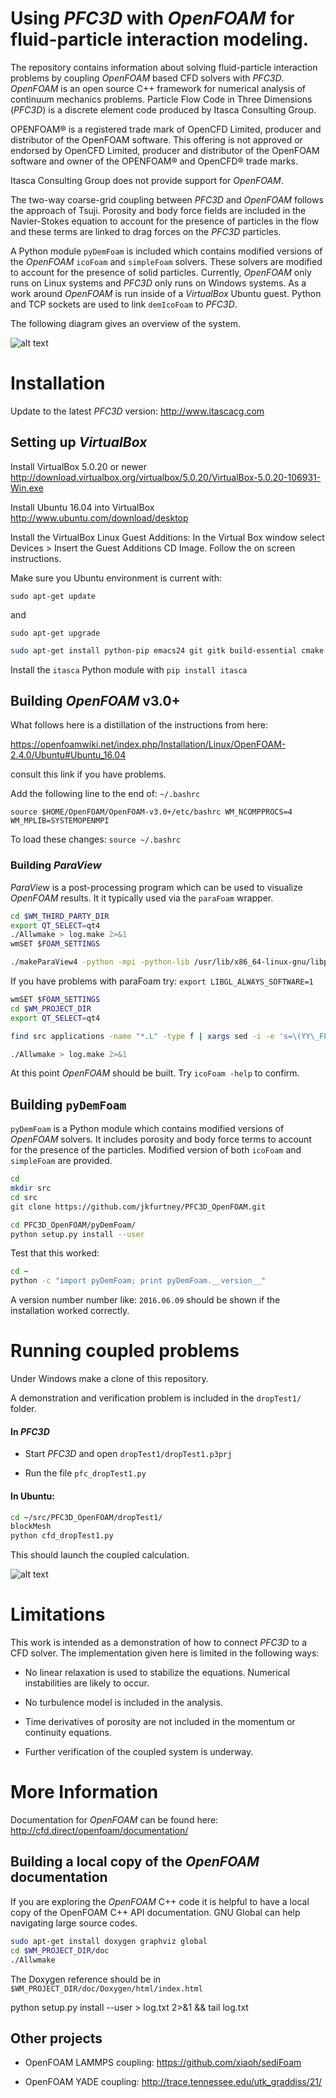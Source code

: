 # Using *PFC3D* with *OpenFOAM* for fluid-particle interaction modeling.

The repository contains information about solving fluid-particle
interaction problems by coupling *OpenFOAM* based CFD solvers with
*PFC3D*. *OpenFOAM* is an open source C++ framework for numerical analysis
of continuum mechanics problems. Particle Flow Code in Three
Dimensions (*PFC3D*) is a discrete element code produced by Itasca
Consulting Group.

OPENFOAM® is a registered trade mark of OpenCFD Limited, producer and
distributor of the OpenFOAM software. This offering is not approved or
endorsed by OpenCFD Limited, producer and distributor of the OpenFOAM
software and owner of the OPENFOAM® and OpenCFD® trade marks.

Itasca Consulting Group does not provide support for *OpenFOAM*.

The two-way coarse-grid coupling between *PFC3D* and *OpenFOAM* follows
the approach of Tsuji. Porosity and body force fields are included in
the Navier-Stokes equation to account for the presence of particles in
the flow and these terms are linked to drag forces on the *PFC3D* particles.

A Python module `pyDemFoam` is included which contains modified
versions of the *OpenFOAM* `icoFoam` and `simpleFoam` solvers. These
solvers are modified to account for the presence of solid particles.
Currently, *OpenFOAM* only runs on Linux systems and *PFC3D* only runs
on Windows systems. As a work around *OpenFOAM* is run inside of a
*VirtualBox* Ubuntu guest. Python and TCP sockets are used to link
`demIcoFoam` to *PFC3D*.

The following diagram gives an overview of the system.

![alt text](diagram.png "system schematic")


# Installation

Update to the latest *PFC3D* version: http://www.itascacg.com

## Setting up *VirtualBox*

Install VirtualBox 5.0.20 or newer http://download.virtualbox.org/virtualbox/5.0.20/VirtualBox-5.0.20-106931-Win.exe

Install Ubuntu 16.04 into VirtualBox http://www.ubuntu.com/download/desktop

Install the VirtualBox Linux Guest Additions: In the Virtual Box
window select Devices > Insert the Guest Additions CD Image. Follow
the on screen instructions.

Make sure you Ubuntu environment is current with:

`sudo apt-get update`

and

`sudo apt-get upgrade`


```bash
sudo apt-get install python-pip emacs24 git gitk build-essential cmake flex bison zlib1g-dev qt4-dev-tools libqt4-dev libqtwebkit-dev gnuplot libreadline-dev libncurses5-dev libxt-dev libopenmpi-dev openmpi-bin libboost-system-dev libboost-thread-dev libgmp-dev libmpfr-dev python python-dev libcgal-dev python-numpy ipython python-scipy cython
```

Install the `itasca` Python module with `pip install itasca`


## Building *OpenFOAM* v3.0+

What follows here is a distillation of the instructions from here:

https://openfoamwiki.net/index.php/Installation/Linux/OpenFOAM-2.4.0/Ubuntu#Ubuntu_16.04

consult this link if you have problems.

Add the following line to the end of: `~/.bashrc`

`source $HOME/OpenFOAM/OpenFOAM-v3.0+/etc/bashrc WM_NCOMPPROCS=4 WM_MPLIB=SYSTEMOPENMPI`

To load these changes:
`source ~/.bashrc`


### Building *ParaView*

*ParaView* is a post-processing program which can be used to visualize
*OpenFOAM* results. It it typically used via the `paraFoam` wrapper.

```bash
cd $WM_THIRD_PARTY_DIR
export QT_SELECT=qt4
./Allwmake > log.make 2>&1
wmSET $FOAM_SETTINGS

./makeParaView4 -python -mpi -python-lib /usr/lib/x86_64-linux-gnu/libpython2.7.so.1.0 > log.makepv4_2

```

If you have problems with paraFoam try: `export LIBGL_ALWAYS_SOFTWARE=1`

```bash
wmSET $FOAM_SETTINGS
cd $WM_PROJECT_DIR
export QT_SELECT=qt4

find src applications -name "*.L" -type f | xargs sed -i -e 's=\(YY\_FLEX\_SUBMINOR\_VERSION\)=YY_FLEX_MINOR_VERSION < 6 \&\& \1='

./Allwmake > log.make 2>&1
```

At this point *OpenFOAM* should be built. Try `icoFoam -help` to
confirm.

## Building `pyDemFoam`

`pyDemFoam` is a Python module which contains modified versions of
*OpenFOAM* solvers. It includes porosity and body force terms to
account for the presence of the particles. Modified version of both
`icoFoam` and `simpleFoam` are provided.

```bash
cd
mkdir src
cd src
git clone https://github.com/jkfurtney/PFC3D_OpenFOAM.git

cd PFC3D_OpenFOAM/pyDemFoam/
python setup.py install --user
```

Test that this worked:

```bash
cd ~
python -c "import pyDemFoam; print pyDemFoam.__version__"
```

A version number number like: `2016.06.09` should be shown if the
installation worked correctly.

# Running coupled problems

Under Windows make a clone of this repository.

A demonstration and verification problem is included in the
`dropTest1/` folder.

#### In *PFC3D*

- Start *PFC3D* and open `dropTest1/dropTest1.p3prj`

- Run the file `pfc_dropTest1.py`

#### In Ubuntu:

```bash
cd ~/src/PFC3D_OpenFOAM/dropTest1/
blockMesh
python cfd_dropTest1.py
```

This should launch the coupled calculation.

![alt text](dropTest1/dropTest1.png "Model Results")

# Limitations

This work is intended as a demonstration of how to connect *PFC3D* to
a CFD solver. The implementation given here is limited in the
following ways:

- No linear relaxation is used to stabilize the equations. Numerical
  instabilities are likely to occur.

- No turbulence model is included in the analysis.

- Time derivatives of porosity are not included in the momentum or continuity equations.

- Further verification of the coupled system is underway.

# More Information

Documentation for *OpenFOAM* can be found here:
http://cfd.direct/openfoam/documentation/

## Building a local copy of the *OpenFOAM* documentation

If you are exploring the *OpenFOAM* C++ code it is helpful to have a
local copy of the OpenFOAM C++ API documentation. GNU Global can help
navigating large source codes.

```bash
sudo apt-get install doxygen graphviz global
cd $WM_PROJECT_DIR/doc
./Allwmake
```

The Doxygen reference should be in `$WM_PROJECT_DIR/doc/Doxygen/html/index.html`

python setup.py install --user > log.txt 2>&1 && tail log.txt

## Other projects

* OpenFOAM LAMMPS coupling: https://github.com/xiaoh/sediFoam

* OpenFOAM YADE coupling: http://trace.tennessee.edu/utk_graddiss/21/
